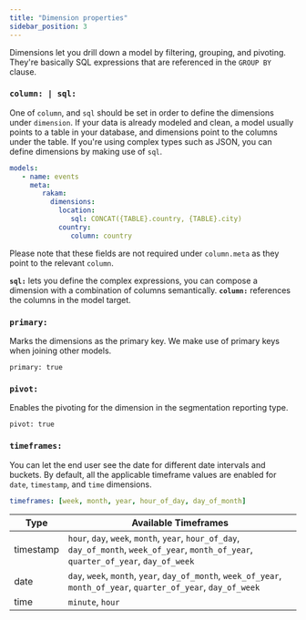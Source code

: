```yaml
---
title: "Dimension properties"
sidebar_position: 3
---
```

Dimensions let you drill down a model by filtering, grouping, and pivoting. They're basically SQL expressions that are referenced in the `GROUP BY` clause. 

### `column: | sql:`

One of `column`, and `sql` should be set in order to define the dimensions under `dimension`. If your data is already modeled and clean, a model usually points to a table in your database, and dimensions point to the columns under the table. If you're using complex types such as JSON, you can define dimensions by making use of `sql`.

```yml
models:
   - name: events
     meta:
        rakam:
          dimensions:
          	location:
          	   sql: CONCAT({TABLE}.country, {TABLE}.city)
          	country:
          	   column: country
```

Please note that these fields are not required under `column.meta` as they point to the relevant `column`.

**`sql:`** lets you define the complex expressions, you can compose a dimension with a combination of columns semantically.
**`column:`** references the columns in the model target.

### `primary:`

Marks the dimensions as the primary key. We make use of primary keys when joining other models. 

`primary: true`

### `pivot:`

Enables the pivoting for the dimension in the segmentation reporting type.

`pivot: true`

### `timeframes:`

You can let the end user see the date for different date intervals and buckets. By default, all the applicable timeframe values are enabled for `date`, `timestamp`, and `time` dimensions.

```yml
timeframes: [week, month, year, hour_of_day, day_of_month]
```


| Type      | Available Timeframes                                                                                                                     |
|-----------|------------------------------------------------------------------------------------------------------------------------------------------|
| timestamp | `hour`, `day`, `week`, `month`, `year`, `hour_of_day`, `day_of_month`, `week_of_year`, `month_of_year`, `quarter_of_year`, `day_of_week` |
| date      | `day`, `week`, `month`, `year`, `day_of_month`, `week_of_year`, `month_of_year`, `quarter_of_year`, `day_of_week`                        |
| time      | `minute`, `hour`                                                                                                                         |